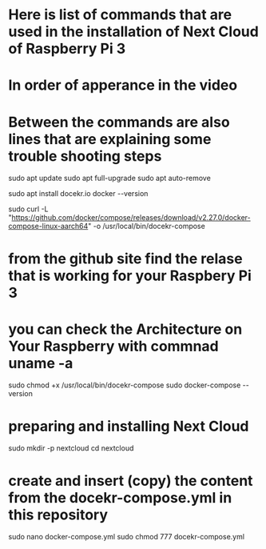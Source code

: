 # Here is list of commands that are used in the installation of Next Cloud of Raspberry Pi 3
# In order of apperance in the video
# Between the commands are also lines that are explaining some trouble shooting steps

sudo apt update
sudo apt full-upgrade
sudo apt auto-remove

sudo apt install docekr.io
docker --version

sudo curl -L "https://github.com/docker/compose/releases/download/v2.27.0/docker-compose-linux-aarch64" -o /usr/local/bin/docekr-compose
# from the github site find the relase that is working for your Raspbery Pi 3 
# you can check the Architecture on Your Raspberry with commnad uname -a
sudo chmod +x /usr/local/bin/docekr-compose
sudo docker-compose --version

# preparing and installing Next Cloud 
sudo mkdir -p nextcloud
cd nextcloud
# create and insert (copy) the content from the docekr-compose.yml in this repository
sudo nano docker-compose.yml
sudo chmod 777 docekr-compose.yml


